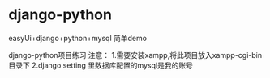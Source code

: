 # django-python
easyUi+django+python+mysql  简单demo

django-python项目练习
注意：
1.需要安装xampp,将此项目放入xampp-cgi-bin目录下
2.django setting 里数据库配置的mysql是我的账号
